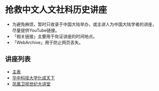 # 抢救中文人文社科历史讲座

* 为避免麻烦，暂时只收录于中国大陆举办，或主讲人为中国大陆学者的讲座，尽量提供YouTube链接。
* 「相关链接」主要用于佐证讲座的时间地点。
* 「WebArchive」用于防止网页丢失。

## 讲座列表
* [主表](https://github.com/jeffyus/renwenjiangzuo/blob/master/main.md)
* [华中科技大学化成天下](https://github.com/jeffyus/renwenjiangzuo/blob/master/Lists/HuaChengTianXia.md)
* [凤凰卫视世纪大讲堂](https://github.com/jeffyus/renwenjiangzuo/blob/master/Lists/ShiJiDaJiangTang.md)
